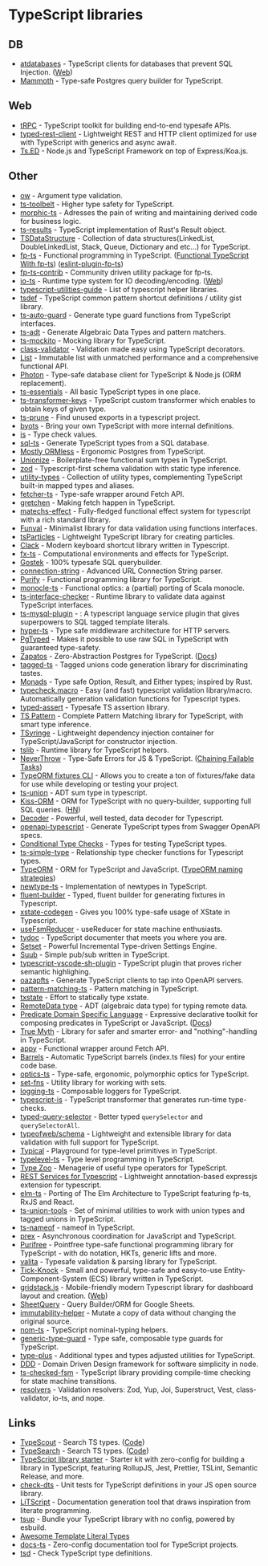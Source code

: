 # TypeScript libraries

## DB

- [atdatabases](https://github.com/ForbesLindesay/atdatabases) - TypeScript clients for databases that prevent SQL Injection. ([Web](https://www.atdatabases.org/))
- [Mammoth](https://github.com/Ff00ff/mammoth) - Type-safe Postgres query builder for TypeScript.

## Web

- [tRPC](https://github.com/trpc/trpc) - TypeScript toolkit for building end-to-end typesafe APIs.
- [typed-rest-client](https://github.com/microsoft/typed-rest-client) - Lightweight REST and HTTP client optimized for use with TypeScript with generics and async await.
- [Ts.ED](https://github.com/TypedProject/tsed) - Node.js and TypeScript Framework on top of Express/Koa.js.

## Other

- [ow](https://github.com/sindresorhus/ow) - Argument type validation.
- [ts-toolbelt](https://github.com/pirix-gh/ts-toolbelt) - Higher type safety for TypeScript.
- [morphic-ts](https://github.com/sledorze/morphic-ts) - Adresses the pain of writing and maintaining derived code for business logic.
- [ts-results](https://github.com/vultix/ts-results) - TypeScript implementation of Rust's Result object.
- [TSDataStructure](https://github.com/Slashmsu/TSDataStructure) - Collection of data structures(LinkedList, DoubleLinkedList, Stack, Queue, Dictionary and etc...) for TypeScript.
- [fp-ts](https://github.com/gcanti/fp-ts) - Functional programming in TypeScript. ([Functional TypeScript With fp-ts](https://functional.christmas/2020/12)) ([eslint-plugin-fp-ts](https://github.com/buildo/eslint-plugin-fp-ts))
- [fp-ts-contrib](https://github.com/gcanti/fp-ts-contrib) - Community driven utility package for fp-ts.
- [io-ts](https://github.com/gcanti/io-ts) - Runtime type system for IO decoding/encoding. ([Web](https://gcanti.github.io/io-ts/))
- [typescript-utilities-guide](https://github.com/typescript-cheatsheets/typescript-utilities-cheatsheet) - List of typescript helper libraries.
- [tsdef](https://github.com/joonhocho/tsdef) - TypeScript common pattern shortcut definitions / utility gist library.
- [ts-auto-guard](https://github.com/usabilityhub/ts-auto-guard) - Generate type guard functions from TypeScript interfaces.
- [ts-adt](https://github.com/pfgray/ts-adt) - Generate Algebraic Data Types and pattern matchers.
- [ts-mockito](https://github.com/NagRock/ts-mockito) - Mocking library for TypeScript.
- [class-validator](https://github.com/typestack/class-validator) - Validation made easy using TypeScript decorators.
- [List](https://github.com/funkia/list) - Immutable list with unmatched performance and a comprehensive functional API.
- [Photon](https://github.com/prisma/photonjs) - Type-safe database client for TypeScript & Node.js (ORM replacement).
- [ts-essentials](https://github.com/krzkaczor/ts-essentials) - All basic TypeScript types in one place.
- [ts-transformer-keys](https://github.com/kimamula/ts-transformer-keys) - TypeScript custom transformer which enables to obtain keys of given type.
- [ts-prune](https://github.com/nadeesha/ts-prune) - Find unused exports in a typescript project.
- [byots](https://github.com/basarat/byots) - Bring your own TypeScript with more internal definitions.
- [is](https://github.com/sindresorhus/is) - Type check values.
- [sql-ts](https://github.com/rmp135/sql-ts) - Generate TypeScript types from a SQL database.
- [Mostly ORMless](https://github.com/jawj/mostly-ormless) - Ergonomic Postgres from TypeScript.
- [Unionize](https://github.com/pelotom/unionize) - Boilerplate-free functional sum types in TypeScript.
- [zod](https://github.com/vriad/zod) - Typescript-first schema validation with static type inference.
- [utility-types](https://github.com/piotrwitek/utility-types) - Collection of utility types, complementing TypeScript built-in mapped types and aliases.
- [fetcher-ts](https://github.com/YBogomolov/fetcher-ts) - Type-safe wrapper around Fetch API.
- [gretchen](https://github.com/truework/gretchen) - Making fetch happen in TypeScript.
- [matechs-effect](https://github.com/mikearnaldi/matechs-effect) - Fully-fledged functional effect system for typescript with a rich standard library.
- [Funval](https://github.com/neuledge/funval) - Minimalist library for data validation using functions interfaces.
- [tsParticles](https://github.com/matteobruni/tsparticles) - Lightweight TypeScript library for creating particles.
- [Clack](https://github.com/reasonink/clack) - Modern keyboard shortcut library written in Typescript.
- [fx-ts](https://github.com/briancavalier/fx-ts) - Computational environments and effects for TypeScript.
- [Gostek](https://github.com/typeofweb/functional-orm) - 100% typesafe SQL querybuilder.
- [connection-string](https://github.com/vitaly-t/connection-string) - Advanced URL Connection String parser.
- [Purify](https://github.com/gigobyte/purify) - Functional programming library for TypeScript.
- [monocle-ts](https://github.com/gcanti/monocle-ts) - Functional optics: a (partial) porting of Scala monocle.
- [ts-interface-checker](https://github.com/gristlabs/ts-interface-checker) - Runtime library to validate data against TypeScript interfaces.
- [ts-mysql-plugin](https://github.com/segmentio/ts-mysql-plugin) - : A typescript language service plugin that gives superpowers to SQL tagged template literals.
- [hyper-ts](https://github.com/gcanti/hyper-ts) - Type safe middleware architecture for HTTP servers.
- [PgTyped](https://github.com/adelsz/pgtyped) - Makes it possible to use raw SQL in TypeScript with guaranteed type-safety.
- [Zapatos](https://github.com/jawj/zapatos) - Zero-Abstraction Postgres for TypeScript. ([Docs](https://jawj.github.io/zapatos/))
- [tagged-ts](https://github.com/joshburgess/tagged-ts) - Tagged unions code generation library for discriminating tastes.
- [Monads](https://github.com/hqoss/monads) - Type safe Option, Result, and Either types; inspired by Rust.
- [typecheck.macro](https://github.com/vedantroy/typecheck.macro) - Easy (and fast) typescript validation library/macro. Automatically generation validation functions for Typescript types.
- [typed-assert](https://github.com/elierotenberg/typed-assert) - Typesafe TS assertion library.
- [TS Pattern](https://github.com/gvergnaud/ts-pattern) - Complete Pattern Matching library for TypeScript, with smart type inference.
- [TSyringe](https://github.com/microsoft/tsyringe) - Lightweight dependency injection container for TypeScript/JavaScript for constructor injection.
- [tslib](https://github.com/microsoft/tslib) - Runtime library for TypeScript helpers.
- [NeverThrow](https://github.com/supermacro/neverthrow) - Type-Safe Errors for JS & TypeScript. ([Chaining Failable Tasks](https://gdelgado.ca/chaining-failable-tasks.html#title))
- [TypeORM fixtures CLI](https://github.com/RobinCK/typeorm-fixtures) - Allows you to create a ton of fixtures/fake data for use while developing or testing your project.
- [ts-union](https://github.com/twop/ts-union) - ADT sum type in typescript.
- [Kiss-ORM](https://github.com/Seb-C/kiss-orm) - ORM for TypeScript with no query-builder, supporting full SQL queries. ([HN](https://news.ycombinator.com/item?id=24363493))
- [Decoder](https://github.com/MarcCoquand/Decoder) - Powerful, well tested, data decoder for Typescript.
- [openapi-typescript](https://github.com/drwpow/openapi-typescript) - Generate TypeScript types from Swagger OpenAPI specs.
- [Conditional Type Checks](https://github.com/dsherret/conditional-type-checks) - Types for testing TypeScript types.
- [ts-simple-type](https://github.com/runem/ts-simple-type) - Relationship type checker functions for Typescript types.
- [TypeORM](https://github.com/typeorm/typeorm) - ORM for TypeScript and JavaScript. ([TypeORM naming strategies](https://github.com/tonivj5/typeorm-naming-strategies))
- [newtype-ts](https://github.com/gcanti/newtype-ts) - Implementation of newtypes in TypeScript.
- [fluent-builder](https://github.com/develohpanda/fluent-builder) - Typed, fluent builder for generating fixtures in Typescript.
- [xstate-codegen](https://github.com/mattpocock/xstate-codegen) - Gives you 100% type-safe usage of XState in Typescript.
- [useFsmReducer](https://github.com/mattpocock/use-fsm-reducer) - useReducer for state machine enthusiasts.
- [tydoc](https://github.com/jasonkuhrt/tydoc) - TypeScript documenter that meets you where you are.
- [Setset](https://github.com/jasonkuhrt/setset) - Powerful Incremental Type-driven Settings Engine.
- [Suub](https://github.com/etienne-dldc/suub) - Simple pub/sub written in TypeScript.
- [typescript-vscode-sh-plugin](https://github.com/aeschli/typescript-vscode-sh-plugin) - TypeScript plugin that proves richer semantic highlighing.
- [oazapfts](https://github.com/cellular/oazapfts) - Generate TypeScript clients to tap into OpenAPI servers.
- [pattern-matching-ts](https://github.com/nrdlab/pattern-matching-ts) - Pattern matching in TypeScript.
- [txstate](https://github.com/devanshj/txstate) - Effort to statically type xstate.
- [RemoteData type](https://github.com/devexperts/remote-data-ts) - ADT (algebraic data type) for typing remote data.
- [Predicate Domain Specific Language](https://github.com/ryardley/pdsl) - Expressive declarative toolkit for composing predicates in TypeScript or JavaScript. ([Docs](https://pdsl.dev/))
- [True Myth](https://github.com/true-myth/true-myth) - Library for safer and smarter error- and "nothing"-handling in TypeScript.
- [appy](https://github.com/contactlab/appy) - Functional wrapper around Fetch API.
- [Barrels](https://github.com/bencoveney/barrelsby) - Automatic TypeScript barrels (index.ts files) for your entire code base.
- [optics-ts](https://github.com/akheron/optics-ts) - Type-safe, ergonomic, polymorphic optics for TypeScript.
- [set-fns](https://github.com/haydn/set-fns) - Utility library for working with sets.
- [logging-ts](https://github.com/gcanti/logging-ts) - Composable loggers for TypeScript.
- [typescript-is](https://github.com/woutervh-/typescript-is) - TypeScript transformer that generates run-time type-checks.
- [typed-query-selector](https://github.com/g-plane/typed-query-selector) - Better typed `querySelector` and `querySelectorAll`.
- [typeofweb/schema](https://github.com/typeofweb/schema) - Lightweight and extensible library for data validation with full support for TypeScript.
- [Typical](https://github.com/KiaraGrouwstra/typical) - Playground for type-level primitives in TypeScript.
- [typelevel-ts](https://github.com/gcanti/typelevel-ts) - Type level programming in TypeScript.
- [Type Zoo](https://github.com/pelotom/type-zoo) - Menagerie of useful type operators for TypeScript.
- [REST Services for Typescript](https://github.com/thiagobustamante/typescript-rest) - Lightweight annotation-based expressjs extension for typescript.
- [elm-ts](https://github.com/gcanti/elm-ts) - Porting of The Elm Architecture to TypeScript featuring fp-ts, RxJS and React.
- [ts-union-tools](https://github.com/naruaway/ts-union-tools) - Set of minimal utilities to work with union types and tagged unions in TypeScript.
- [ts-nameof](https://github.com/dsherret/ts-nameof) - nameof in TypeScript.
- [prex](https://github.com/rbuckton/prex) - Asynchronous coordination for JavaScript and TypeScript.
- [Purifree](https://github.com/nythrox/purifree) - Pointfree type-safe functional programming library for TypeScript - with do notation, HKTs, generic lifts and more.
- [valita](https://github.com/badrap/valita) - Typesafe validation & parsing library for TypeScript.
- [Tick-Knock](https://github.com/mayakwd/tick-knock) - Small and powerful, type-safe and easy-to-use Entity-Component-System (ECS) library written in TypeScript.
- [gridstack.js](https://github.com/gridstack/gridstack.js) - Mobile-friendly modern Typescript library for dashboard layout and creation. ([Web](https://gridstackjs.com/))
- [SheetQuery](https://github.com/vlucas/sheetquery) - Query Builder/ORM for Google Sheets.
- [immutability-helper](https://github.com/kolodny/immutability-helper) - Mutate a copy of data without changing the original source.
- [nom-ts](https://github.com/hasparus/nom-ts) - TypeScript nominal-typing helpers.
- [generic-type-guard](https://github.com/mscharley/generic-type-guard) - Type safe, composable type guards for TypeScript.
- [type-plus](https://github.com/unional/type-plus) - Additional types and types adjusted utilities for TypeScript.
- [DDD](https://github.com/node-ts/ddd) - Domain Driven Design framework for software simplicity in node.
- [ts-checked-fsm](https://github.com/tableau/ts-checked-fsm) - TypeScript library providing compile-time checking for state machine transitions.
- [resolvers](https://github.com/react-hook-form/resolvers) - Validation resolvers: Zod, Yup, Joi, Superstruct, Vest, class-validator, io-ts, and nope.

## Links

- [TypeScout](https://wongmjane.com/typescout) - Search TS types. ([Code](https://github.com/wongmjane/typescout))
- [TypeSearch](https://microsoft.github.io/TypeSearch/) - Search TS types. ([Code](https://github.com/Microsoft/TypeSearch))
- [TypeScript library starter](https://github.com/alexjoverm/typescript-library-starter) - Starter kit with zero-config for building a library in TypeScript, featuring RollupJS, Jest, Prettier, TSLint, Semantic Release, and more.
- [check-dts](https://github.com/ai/check-dts) - Unit tests for TypeScript definitions in your JS open source library.
- [LiTScript](https://github.com/johtela/litscript) - Documentation generation tool that draws inspiration from literate programming.
- [tsup](https://github.com/egoist/tsup) - Bundle your TypeScript library with no config, powered by esbuild.
- [Awesome Template Literal Types](https://github.com/ghoullier/awesome-template-literal-types)
- [docs-ts](https://github.com/gcanti/docs-ts) - Zero-config documentation tool for TypeScript projects.
- [tsd](https://github.com/SamVerschueren/tsd) - Check TypeScript type definitions.

